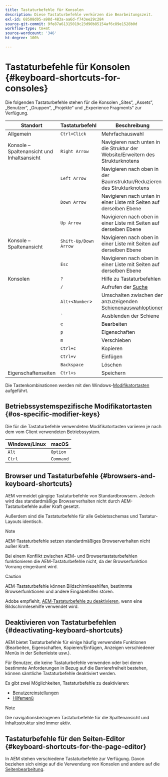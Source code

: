 ```yaml
---
title: Tastaturbefehle für Konsolen
description: Diese Tastaturbefehle verkürzen die Bearbeitungszeit.
exl-id: 68508d05-a98d-483a-aa6d-f743ee29c284
source-git-commit: 9fe87a61315019c23d90b85154af6c89e1528b0d
workflow-type: tm+mt
source-wordcount: '346'
ht-degree: 100%

---
```


# Tastaturbefehle für Konsolen {#keyboard-shortcuts-for-consoles}

Die folgenden Tastaturbefehle stehen für die Konsolen „Sites“, „Assets“, „Benutzer“, „Gruppen“, „Projekte“ und „Experience Fragments“ zur Verfügung.

| Standort | Tastaturbefehl | Beschreibung |
|---|---|---|
| Allgemein | `Ctrl+Click` | Mehrfachauswahl |
| Konsole – Spaltenansicht und Inhaltsansicht | `Right Arrow` | Navigieren nach unten in die Struktur der Website/Erweitern des Strukturknotens |
|  | `Left Arrow` | Navigieren nach oben in der Baumstruktur/Reduzieren des Strukturknotens |
|  | `Down Arrow` | Navigieren nach unten in einer Liste mit Seiten auf derselben Ebene |
|  | `Up Arrow` | Navigieren nach oben in einer Liste mit Seiten auf derselben Ebene |
| Konsole – Spaltenansicht | `Shift-Up/Down Arrow` | Navigieren nach oben in einer Liste mit Seiten auf derselben Ebene |
|  | `Esc` | Navigieren nach oben in einer Liste mit Seiten auf derselben Ebene |
| Konsolen | `?` | Hilfe zu Tastaturbefehlen |
|  | `/` | Aufrufen der [Suche](/help/sites-cloud/authoring/getting-started/search.md) |
|  | `Alt+`&lt;`Number`> | Umschalten zwischen den anzuzeigenden [Schienenauswahloptionen](/help/sites-cloud/authoring/getting-started/basic-handling.md#rail-selector) |
|  | ``` ` ``` | Ausblenden der Schiene |
|  | `e` | Bearbeiten |
|  | `p` | Eigenschaften |
|  | `m` | Verschieben |
|  | `Ctrl+c` | Kopieren |
|  | `Ctrl+v` | Einfügen |
|  | `Backspace` | Löschen |
| Eigenschaftenseiten | `Ctrl+s` | Speichern |

Die Tastenkombinationen werden mit den Windows-[Modifikatortasten](#os-specific-modifier-keys) aufgeführt.

## Betriebssystemspezifische Modifikatortasten {#os-specific-modifier-keys}

Die für die Tastaturbefehle verwendeten Modifikatortasten variieren je nach dem vom Client verwendeten Betriebssystem.

| Windows/Linux | macOS |
|---|---|
| `Alt` | `Option` |
| `Ctrl` | `Command` |

## Browser und Tastaturbefehle {#browsers-and-keyboard-shortcuts}

AEM vermeidet gängige Tastaturbefehle von Standardbrowsern. Jedoch wird das standardmäßige Browserverhalten nicht durch AEM-Tastaturbefehle außer Kraft gesetzt.

Außerdem sind die Tastaturbefehle für alle Gebietsschemas und Tastatur-Layouts identisch.

>[!NOTE]
>
>AEM-Tastaturbefehle setzen standardmäßiges Browserverhalten nicht außer Kraft.
>
>Bei einem Konflikt zwischen AEM- und Browsertastaturbefehlen funktionieren die AEM-Tastaturbefehle nicht, da der Browserfunktion Vorrang eingeräumt wird.

>[!CAUTION]
>
>AEM-Tastaturbefehle können Bildschirmlesehilfen, bestimmte Browserfunktionen und andere Eingabehilfen stören.
>
>Adobe empfiehlt, [AEM-Tastaturbefehle zu deaktivieren](#deactivating-keyboard-shortcuts), wenn eine Bildschirmlesehilfe verwendet wird.

## Deaktivieren von Tastaturbefehlen {#deactivating-keyboard-shortcuts}

AEM bietet Tastaturbefehle für einige häufig verwendete Funktionen (Bearbeiten, Eigenschaften, Kopieren/Einfügen, Anzeigen verschiedener Menüs in der Seitenleiste usw.).

Für Benutzer, die keine Tastaturbefehle verwenden oder bei denen bestimmte Anforderungen in Bezug auf die Barrierefreiheit bestehen, können sämtliche Tastaturbefehle deaktiviert werden.

Es gibt zwei Möglichkeiten, Tastaturbefehle zu deaktivieren:

* [Benutzereinstellungen](/help/sites-cloud/authoring/getting-started/account-environment.md#my-preferences)
* [Hilfemenü](/help/sites-cloud/authoring/getting-started/basic-handling.md#accessing-help)

>[!NOTE]
>
>Die navigationsbezogenen Tastaturbefehle für die Spaltenansicht und Inhaltsstruktur sind immer aktiv.

## Tastaturbefehle für den Seiten-Editor {#keyboard-shortcuts-for-the-page-editor}

In AEM stehen verschiedene Tastaturbefehle zur Verfügung. Davon beziehen sich einige auf die Verwendung von Konsolen und andere auf die [Seitenbearbeitung](/help/sites-cloud/authoring/fundamentals/keyboard-shortcuts.md).
